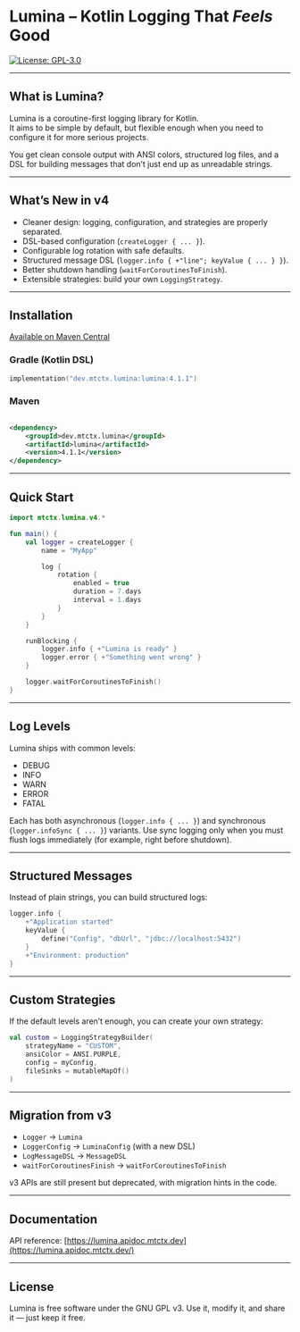 # Lumina – Kotlin Logging That *Feels* Good

[![License: GPL-3.0](https://img.shields.io/badge/License-GPL%203.0-blue.svg)](https://www.gnu.org/licenses/gpl-3.0)

---

## What is Lumina?

Lumina is a coroutine-first logging library for Kotlin.  
It aims to be simple by default, but flexible enough when you need to configure it for more serious projects.

You get clean console output with ANSI colors, structured log files, and a DSL for building messages that don’t just end
up as unreadable strings.

---

## What’s New in v4

- Cleaner design: logging, configuration, and strategies are properly separated.
- DSL-based configuration (`createLogger { ... }`).
- Configurable log rotation with safe defaults.
- Structured message DSL (`logger.info { +"line"; keyValue { ... } }`).
- Better shutdown handling (`waitForCoroutinesToFinish`).
- Extensible strategies: build your own `LoggingStrategy`.

---

## Installation

[Available on Maven Central](https://central.sonatype.com/artifact/dev.mtctx.library/lumina)

### Gradle (Kotlin DSL)

```kotlin
implementation("dev.mtctx.lumina:lumina:4.1.1")
````

### Maven

```xml

<dependency>
    <groupId>dev.mtctx.lumina</groupId>
    <artifactId>lumina</artifactId>
    <version>4.1.1</version>
</dependency>
```

---

## Quick Start

```kotlin
import mtctx.lumina.v4.*

fun main() {
    val logger = createLogger {
        name = "MyApp"

        log {
            rotation {
                enabled = true
                duration = 7.days
                interval = 1.days
            }
        }
    }

    runBlocking {
        logger.info { +"Lumina is ready" }
        logger.error { +"Something went wrong" }
    }

    logger.waitForCoroutinesToFinish()
}
```

---

## Log Levels

Lumina ships with common levels:

* DEBUG
* INFO
* WARN
* ERROR
* FATAL

Each has both asynchronous (`logger.info { ... }`) and synchronous (`logger.infoSync { ... }`) variants.
Use sync logging only when you must flush logs immediately (for example, right before shutdown).

---

## Structured Messages

Instead of plain strings, you can build structured logs:

```kotlin
logger.info {
    +"Application started"
    keyValue {
        define("Config", "dbUrl", "jdbc://localhost:5432")
    }
    +"Environment: production"
}
```

---

## Custom Strategies

If the default levels aren’t enough, you can create your own strategy:

```kotlin
val custom = LoggingStrategyBuilder(
    strategyName = "CUSTOM",
    ansiColor = ANSI.PURPLE,
    config = myConfig,
    fileSinks = mutableMapOf()
)
```

---

## Migration from v3

* `Logger` → `Lumina`
* `LoggerConfig` → `LuminaConfig` (with a new DSL)
* `LogMessageDSL` → `MessageDSL`
* `waitForCoroutinesFinish` → `waitForCoroutinesToFinish`

v3 APIs are still present but deprecated, with migration hints in the code.

---

## Documentation

API reference: [https://lumina.apidoc.mtctx.dev](https://lumina.apidoc.mtctx.dev/)

---

## License

Lumina is free software under the GNU GPL v3.
Use it, modify it, and share it — just keep it free.